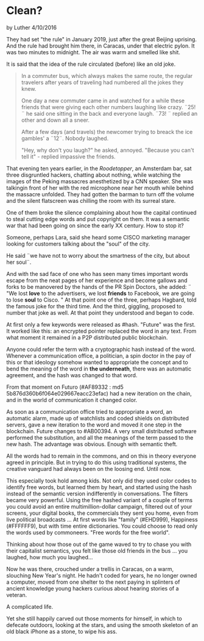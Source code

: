 # Clean?

by Luther 4/10/2016

They had set "the rule" in January 2019, just after the great Beijing uprising. And the rule had brought him there, in Caracas, under that electric pylon. It was two minutes to midnight.
The air was warm and smelled like shit.

It is said that the idea of the rule circulated (before) like an old joke.

> In a commuter bus, which always makes the same route, the regular travelers after years of traveling had numbered all the jokes they knew.
>
> One day a new commuter came in and watched for a while these friends that were giving each other numbers laughing like crazy. ¨25! ¨ he said one sitting in the back and everyone laugh. ¨73! ¨ replied an other and down all a sneer.
>
> After a few days (and travels) the newcomer trying to breack the ice gambles' a ¨12¨.
> Nobody laughed. 
>
> "Hey, why don't you laugh?" he asked, annoyed. 
> "Because you can't tell it" - replied impassive the friends.

That evening ten years earlier, in the *Roodetopper*, an Amsterdam bar, sat three disgruntled hackers, chatting about nothing, while watching the images of the Peking massacres anesthetized by a CNN speaker. She was  talkingin front of her with the red microphone near her mouth while behind the massacre unfolded. They had gotten the barman to turn off the volume and the silent flatscreen was chilling the room with its surreal stare.

One of them broke the silence complaining about how the capital continued to steal cutting edge words and put copyright on them. It was a semantic war that had been going on since the early XX century. How to stop it?

Someone, perhaps Lara, said she heard some CISCO marketing manager looking for customers talking about the "soul" of the city.

He said ¨we have not to worry about the smartness of the city, but about her soul¨.

And with the sad face of one who has seen many times important words escape from the neat pages of her experience and become gallows and forks to be manovered by the hands of the PR Spin Doctors, she added: ¨ "We lost **love** to the advertisers, we lost **friends** to Facebook, we are going to lose **soul** to Cisco. "
At that point one of the three, perhaps Hagbard, told the famous joke for the third time.
And the third, giggling, proposed to number that joke as well. At that point they understood and began to code.

At first only a few keywords were released as #hash. "Future" was the first. It worked like this: an encrypted pointer replaced the word in any text. From what moment it remained in a P2P distributed public blockchain.

Anyone could refer the term with a cryptographic hash instead of the word. Whenever a communication office, a politician, a spin doctor in the pay of this or that ideology somehow wanted to appropriate the concept and to bend the meaning of the word in **the underneath**, there was an automatic agreement, and the hash was changed to that word.

From that moment on Futuro (#AF89332 : md5 5b876d360b6f064e029667eacc23efac) had a new iteration on the chain, and in the world of communication it changed color.

As soon as a communication office tried to appropriate a word, an automatic alarm, made up of watchlists and coded shields on distributed servers, gave a new iteration to the word and moved it one step in the blockchain. Future changes to #AB00394. A very small distributed software performed the substitution, and all the meanings of the term passed to the new hash. The advantage was obvious. Enough with semantic theft.

All the words had to remain in the commons, and on this in theory everyone agreed in principle.
But in trying to do this using traditional systems, the creative vanguard had always been on the loosing end. Until now.

This especially took hold among kids. Not only did they used color codes to identify free words, but  learned them by heart, and started using the hash instead of the semantic version indifferently in conversations. The filters became very powerful. Using the free hashed variant of a couple of terms you could avoid an entire multimillion-dollar campaign, filtered out of your screens, your digital books, the commercials they sent you home, even from live political broadcasts ...
At first words like "family" (#EHD999), Happiness (#FFFFFF9), but with time entire dictionaries. You could choose to read only the words used by commoneers. "Free words for the free world".

Thinking about how those out of the game waved to try to chase you with their capitalist semantics, you felt like those old friends in the bus ... you laughed, how much you laughed...



Now he was there, crouched under a trellis in Caracas, on a warm, slouching New Year's night. He hadn't coded for years, he no longer owned a computer, moved from one shelter to the next paying in splinters of ancient knowledge young hackers curious about hearing stories of a veteran.

A complicated life. 

Yet she still happily carved out those moments for himself, in which to defecate outdoors, looking at the stars, and using the smooth skeleton of an old black iPhone as a stone, to wipe his ass.